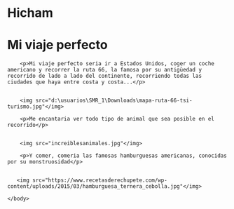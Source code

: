# Hicham
<!DOCTYPE HTML>
<html>
    <head>
        <title>Challenge: A picture-perfect trip</title>
        <meta charset="utf-8">
    </head>
    <body>
        <h1>Mi viaje perfecto</h1>
        
        <p>Mi viaje perfecto seria ir a Estados Unidos, coger un coche americano y recorrer la ruta 66, la famosa por su antigüedad y recorrido de lado a lado del continente, recorriendo todas las ciudades que haya entre costa y costa...</p>
        
        
        <img src="d:\usuarios\SMR_1\Downloads\mapa-ruta-66-tsi-turismo.jpg"</img>
        
        <p>Me encantaria ver todo tipo de animal que sea posible en el recorrido</p>
        
        
        <img src="increiblesanimales.jpg"</img>
        
        <p>Y comer, comeria las famosas hamburguesas americanas, conocidas por su monstruosidad</p>
        
       
       <img src="https://www.recetasderechupete.com/wp-content/uploads/2015/03/hamburguesa_ternera_cebolla.jpg"</img>
       
    </body>
</html>
